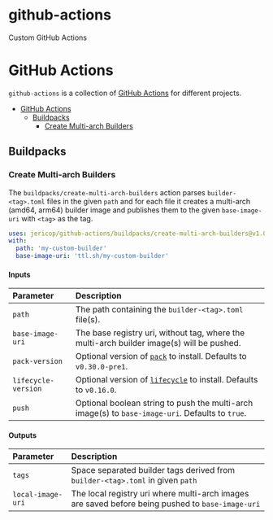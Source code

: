 # github-actions
Custom GitHub Actions

# GitHub Actions

`github-actions` is a collection of [GitHub Actions][gha] for different projects.

[gha]: https://docs.github.com/en/free-pro-team@latest/actions

- [GitHub Actions](#github-actions)
  - [Buildpacks](#buildpacks)
    - [Create Multi-arch Builders](#create-multi-arch-builders)

## Buildpacks

### Create Multi-arch Builders
The `buildpacks/create-multi-arch-builders` action parses `builder-<tag>.toml` files in the given `path` and for each file it creates a multi-arch (amd64, arm64) builder image and publishes them to the given `base-image-uri` with `<tag>` as the tag.

```yaml
uses: jericop/github-actions/buildpacks/create-multi-arch-builders@v1.0.0
with:
  path: 'my-custom-builder'
  base-image-uri: 'ttl.sh/my-custom-builder'
```

#### Inputs <!-- omit in toc -->
| Parameter | Description
| :-------- | :----------
| `path` | The path containing the `builder-<tag>.toml` file(s).
| `base-image-uri` | The base registry uri, without tag, where the multi-arch builder image(s) will be pushed.
| `pack-version` | Optional version of [`pack`](https://github.com/buildpacks/pack) to install. Defaults to `v0.30.0-pre1`.
| `lifecycle-version` | Optional version of [`lifecycle`](https://github.com/buildpacks/lifecycle) to install. Defaults to `v0.16.0`.
| `push` | Optional boolean string to push the multi-arch image(s) to `base-image-uri`. Defaults to `true`.

#### Outputs <!-- omit in toc -->
| Parameter | Description
| :-------- | :----------
| `tags` | Space separated builder tags derived from `builder-<tag>.toml` in given `path`
| `local-image-uri` | The local registry uri where multi-arch images are saved before being pushed to `base-image-uri`

